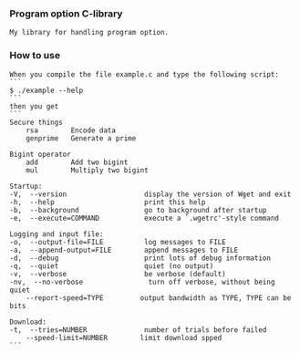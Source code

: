 ### Program option C-library
    My library for handling program option.

### How to use
    When you compile the file example.c and type the following script:
    ```
    $ ./example --help
    ```
    then you get
    ```
    Secure things
        rsa        Encode data
        genprime   Generate a prime

    Bigint operator
        add        Add two bigint
        mul        Multiply two bigint

    Startup:
    -V,  --version                   display the version of Wget and exit
    -h,  --help                      print this help
    -b,  --background                go to background after startup
    -e,  --execute=COMMAND           execute a `.wgetrc'-style command

    Logging and input file:
    -o,  --output-file=FILE          log messages to FILE
    -a,  --append-output=FILE        append messages to FILE
    -d,  --debug                     print lots of debug information
    -q,  --quiet                     quiet (no output)
    -v,  --verbose                   be verbose (default)
    -nv,  --no-verbose                turn off verbose, without being quiet
        --report-speed=TYPE         output bandwidth as TYPE, TYPE can be bits

    Download:
    -t,  --tries=NUMBER              number of trials before failed
        --speed-limit=NUMBER        limit download spped
    ```
